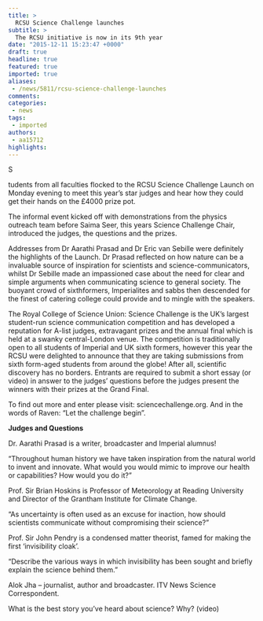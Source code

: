 ```yaml
---
title: >
  RCSU Science Challenge launches
subtitle: >
  The RCSU initiative is now in its 9th year
date: "2015-12-11 15:23:47 +0000"
draft: true
headline: true
featured: true
imported: true
aliases:
 - /news/5811/rcsu-science-challenge-launches
comments:
categories:
 - news
tags:
 - imported
authors:
 - aa15712
highlights:
---
```


S

tudents from all faculties flocked to the RCSU Science Challenge Launch on Monday evening to meet this year’s star judges and hear how they could get their hands on the £4000 prize pot.

The informal event kicked off with demonstrations from the physics outreach team before Saima Seer, this years Science Challenge Chair, introduced the judges, the questions and the prizes.

Addresses from Dr Aarathi Prasad and Dr Eric van Sebille were definitely the highlights of the Launch. Dr Prasad reflected on how nature can be a invaluable source of inspiration for scientists and science-communicators, whilst Dr Sebille made an impassioned case about the need for clear and simple arguments when communicating science to general society. The buoyant crowd of sixthformers, Imperialites and sabbs then descended for the finest of catering college could provide and to mingle with the speakers.

The Royal College of Science Union: Science Challenge is the UK’s largest student-run science communication competition and has developed a reputation for A-list judges, extravagant prizes and the annual final which is held at a swanky central-London venue. The competition is traditionally open to all students of Imperial and UK sixth formers, however this year the RCSU were delighted to announce that they are taking submissions from sixth form-aged students from around the globe! After all, scientific discovery has no borders. Entrants are required to submit a short essay (or video) in answer to the judges’ questions before the judges present the winners with their prizes at the Grand Final.

To find out more and enter please visit: sciencechallenge.org. And in the words of Raven: “Let the challenge begin”.

**Judges and Questions**

Dr. Aarathi Prasad is a writer, broadcaster and Imperial alumnus!

“Throughout human history we have taken inspiration from the natural world to invent and innovate. What would you would mimic to improve our health or capabilities? How would you do it?”

Prof. Sir Brian Hoskins is Professor of Meteorology at Reading University and Director of the Grantham Institute for Climate Change.

“As uncertainty is often used as an excuse for inaction, how should scientists communicate without compromising their science?”

Prof. Sir John Pendry is a condensed matter theorist, famed for making the first ‘invisibility cloak’.

“Describe the various ways in which invisibility has been sought and briefly explain the science behind them.”

Alok Jha – journalist, author and broadcaster. ITV News Science Correspondent.

What is the best story you’ve heard about science? Why? (video)
